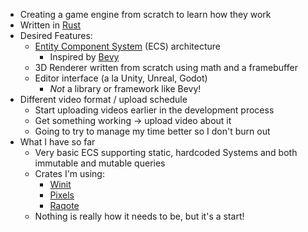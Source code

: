 - Creating a game engine from scratch to learn how they work
- Written in [Rust](https://www.rust-lang.org/)
- Desired Features:
	- [Entity Component System](https://github.com/SanderMertens/ecs-faq) (ECS) architecture
		- Inspired by [Bevy](https://bevyengine.org/)
	- 3D Renderer written from scratch using math and a framebuffer
	- Editor interface (a la Unity, Unreal, Godot)
		- *Not* a library or framework like Bevy!
- Different video format / upload schedule
	- Start uploading videos earlier in the development process
	- Get something working -> upload video about it
	- Going to try to manage my time better so I don't burn out
- What I have so far
	- Very basic ECS supporting static, hardcoded Systems and both immutable and mutable queries
	- Crates I'm using:
		- [Winit](https://github.com/rust-windowing/winit)
		- [Pixels](https://github.com/parasyte/pixels)
		- [Raqote](https://github.com/jrmuizel/raqote)
	- Nothing is really how it needs to be, but it's a start!
